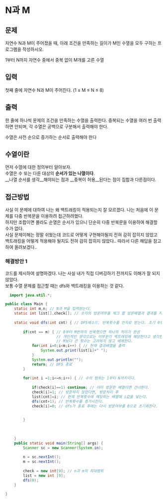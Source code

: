 # N과 M
## 문제
자연수 N과 M이 주어졌을 때, 아래 조건을 만족하는 길이가 M인 수열을 모두 구하는 프로그램을 작성하시오.

1부터 N까지 자연수 중에서 중복 없이 M개를 고른 수열
## 입력
첫째 줄에 자연수 N과 M이 주어진다. (1 ≤ M ≤ N ≤ 8)
## 출력
한 줄에 하나씩 문제의 조건을 만족하는 수열을 출력한다. 중복되는 수열을 여러 번 출력하면 안되며, 각 수열은 공백으로 구분해서 출력해야 한다.

수열은 사전 순으로 증가하는 순서로 출력해야 한다

## 수열이란
먼저 수열에 대한 정의부터 알아보자.   
수열은 수 또는 다른 대상의 __순서가 있는 나열이다__.   
__나열 순서를 생각__해야되는 점과 __중복이 허용__된다는 점이 집합과 다른점이다.

## 접근방법
사실 이 문제에 대하여 나는 왜 백트래킹이 적용되는지 잘 모르겠다. 나는 처음에 이 문제를 다중 반복문을 이용하려 접근하려했다.   
하지만 조합이면 몰라도 순열은 순서가 있으니 단순히 다중 반복문을 이용하여 해결할 수가 없다.   
사실 문제이해는 정말 쉬웠는데 코드로 어떻게 구현해야될지 전혀 감히 잡히지 않았고 백트래킹을 어떻게 적용해야 될지도 전혀 감히 잡히지 않았다.. 따라서 다른 해답을 참고하여 올려보겠다..   

### 해결방안 1
코드를 제시하여 설명하겠다.
나는 사실 내가 직접 디버깅하기 전까지도 이해가 잘 되지 않았다.   
보통 수열 문제를 접근할 때는 dfs와 백트래킹을 이용하는 것 같다.


``` java
  import java.util.*;

public class Main {
	static int m,n; // N과 M을 입력받는다.
	static int list[],check[]; // 숫자의 방문여부를 체크 할 방문배열과 결과를 저장 할 배열을 선언
	
	static void dfs(int cnt) { // DFS메소드, 반복횟수를 인자로 받는다. 초기 0부터 시작
			
		if(cnt == m) { // 0부터 M번까지 반복했으면 하나의 처리가 완성
        			   // 개인적인 생각으로는 이부분이 백트래킹에 해당한다고 생각한다.
                       // M보다 큰 횟수는 고려하지 않고 배제한다.
			for(int i=0;i<m;i++) { // 현재 결과배열을 출력
				System.out.print(list[i]+" ");
			}
			System.out.println("");
			return; // DFS 종료 
		}
		
		for(int i =1;i<=n;i++) { // 수의 범위는 1부터 N까지이다.
			
			if(check[i]==1) continue; // 이미 방문한 배열이면 건너뛴다.
			check[i]=1; // 방문하지 않았다면, 방문처리 후
			list[cnt]=i; // 현재 반복횟수에 해당하는 배열에 i값을 넣는다.
			dfs(cnt+1); // 반복횟수를 증가시킨다.
			check[i]=0; // dfs가 종료 후에는 다시 방문여부를 0으로 초기화한다.
			
			
		}
		
		
	
	}
	public static void main(String[] args) {
		Scanner sc = new Scanner(System.in);	
		
		n = sc.nextInt(); 
		m = sc.nextInt(); 
		
		check = new int[9]; // n과 m의 최대범위
		list = new int [9];
		dfs(0);
	}
	
}
```

